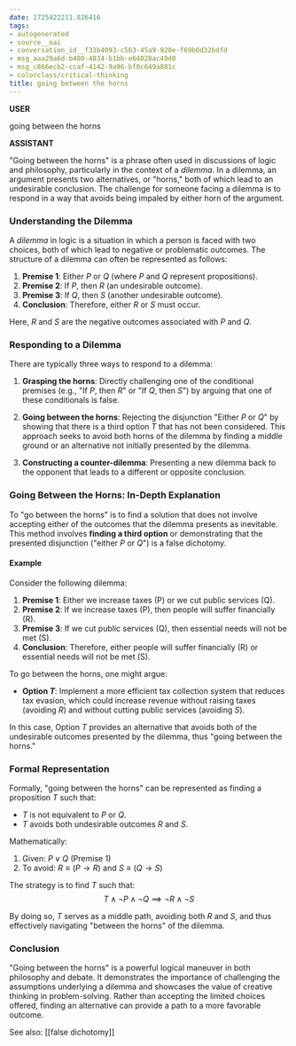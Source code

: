 ```yaml
---
date: 1725422211.826416
tags:
- autogenerated
- source__oai
- conversation_id__f33b4093-c563-45a9-920e-f69b6d32bdfd
- msg_aaa29a6d-b480-4834-b1bb-e64028ac49d0
- msg_c866ecb2-ccaf-4142-9a96-bf0c649a881c
- colorclass/critical-thinking
title: going between the horns
---
```


**USER**

going between the horns


**ASSISTANT**

"Going between the horns" is a phrase often used in discussions of logic and philosophy, particularly in the context of a *dilemma*. In a dilemma, an argument presents two alternatives, or "horns," both of which lead to an undesirable conclusion. The challenge for someone facing a dilemma is to respond in a way that avoids being impaled by either horn of the argument.

### Understanding the Dilemma

A *dilemma* in logic is a situation in which a person is faced with two choices, both of which lead to negative or problematic outcomes. The structure of a dilemma can often be represented as follows:

1. **Premise 1**: Either $P$ or $Q$ (where $P$ and $Q$ represent propositions).
2. **Premise 2**: If $P$, then $R$ (an undesirable outcome).
3. **Premise 3**: If $Q$, then $S$ (another undesirable outcome).
4. **Conclusion**: Therefore, either $R$ or $S$ must occur.

Here, $R$ and $S$ are the negative outcomes associated with $P$ and $Q$.

### Responding to a Dilemma

There are typically three ways to respond to a dilemma:

1. **Grasping the horns**: Directly challenging one of the conditional premises (e.g., "If $P$, then $R$" or "If $Q$, then $S$") by arguing that one of these conditionals is false.
   
2. **Going between the horns**: Rejecting the disjunction "Either $P$ or $Q$" by showing that there is a third option $T$ that has not been considered. This approach seeks to avoid both horns of the dilemma by finding a middle ground or an alternative not initially presented by the dilemma.

3. **Constructing a counter-dilemma**: Presenting a new dilemma back to the opponent that leads to a different or opposite conclusion.

### Going Between the Horns: In-Depth Explanation

To "go between the horns" is to find a solution that does not involve accepting either of the outcomes that the dilemma presents as inevitable. This method involves **finding a third option** or demonstrating that the presented disjunction ("either $P$ or $Q$") is a false dichotomy. 

#### Example

Consider the following dilemma:

1. **Premise 1**: Either we increase taxes (P) or we cut public services (Q).
2. **Premise 2**: If we increase taxes (P), then people will suffer financially (R).
3. **Premise 3**: If we cut public services (Q), then essential needs will not be met (S).
4. **Conclusion**: Therefore, either people will suffer financially (R) or essential needs will not be met (S).

To go between the horns, one might argue:

- **Option $T$**: Implement a more efficient tax collection system that reduces tax evasion, which could increase revenue without raising taxes (avoiding $R$) and without cutting public services (avoiding $S$).

In this case, Option $T$ provides an alternative that avoids both of the undesirable outcomes presented by the dilemma, thus "going between the horns."

### Formal Representation

Formally, "going between the horns" can be represented as finding a proposition $T$ such that:

- $T$ is not equivalent to $P$ or $Q$.
- $T$ avoids both undesirable outcomes $R$ and $S$.

Mathematically:

1. Given: $P \lor Q$ (Premise 1)
2. To avoid: $R \equiv (P \rightarrow R)$ and $S \equiv (Q \rightarrow S)$

The strategy is to find $T$ such that:
$$T \land \neg P \land \neg Q \implies \neg R \land \neg S$$

By doing so, $T$ serves as a middle path, avoiding both $R$ and $S$, and thus effectively navigating "between the horns" of the dilemma.

### Conclusion

"Going between the horns" is a powerful logical maneuver in both philosophy and debate. It demonstrates the importance of challenging the assumptions underlying a dilemma and showcases the value of creative thinking in problem-solving. Rather than accepting the limited choices offered, finding an alternative can provide a path to a more favorable outcome.

See also: [[false dichotomy]]